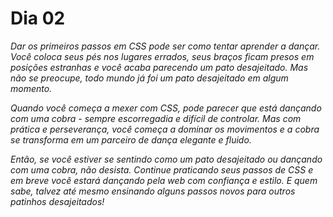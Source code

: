 # Dia 02

_Dar os primeiros passos em CSS pode ser como tentar aprender a dançar. Você coloca seus pés nos lugares errados, seus braços ficam presos em posições estranhas e você acaba parecendo um pato desajeitado. Mas não se preocupe, todo mundo já foi um pato desajeitado em algum momento._

_Quando você começa a mexer com CSS, pode parecer que está dançando com uma cobra - sempre escorregadia e difícil de controlar. Mas com prática e perseverança, você começa a dominar os movimentos e a cobra se transforma em um parceiro de dança elegante e fluido._

_Então, se você estiver se sentindo como um pato desajeitado ou dançando com uma cobra, não desista. Continue praticando seus passos de CSS e em breve você estará dançando pela web com confiança e estilo. E quem sabe, talvez até mesmo ensinando alguns passos novos para outros patinhos desajeitados!_